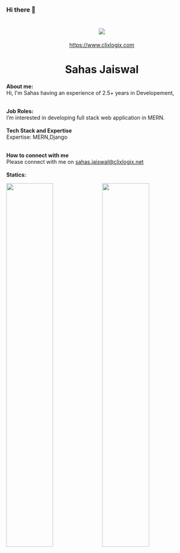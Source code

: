 ### Hi there 👋

<h1 align="center">
   <a>
    <img src="https://clixlogix.org/clixlogixlogo.jpeg"> </a>
</h1>
<p align="center">
    <a href="https://www.clixlogix.com/">
     https://www.clixlogix.com   
</a>
</p>
<h1 align="center">
  <b>Sahas Jaiswal</b>
</h1>
<b> About me:</b>
</br>
Hi, I'm Sahas having an experience of 2.5+ years in Developement,
</br>
</br>

<b>Job Roles:</b>
<br>
I’m interested in developing full stack web application in MERN.
</br>
</br>
<b>Tech Stack and Expertise</b></br>
Expertise: MERN,Django 
</br>
</br>

<b>How to connect with me</b>
</br>
Please connect with me on  <a style="color: blue;" href="https://www.clixlogix.com/contact-us/">sahas.jaiswal@clixlogix.net</a>
</br>
</br>
<b>Statics:</b>
<p align="left">
  <img width="49.5%" src="https://github-readme-stats.vercel.app/api?username=sahas-jaiswal&show_icons=true&theme=gruvbox&hide_border=true" />
    <img width="49.5%" src="https://github-readme-streak-stats.herokuapp.com/?user=sahas-jaiswal&theme=gruvbox&hide_border=true" />
</p>
<br>
